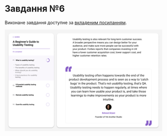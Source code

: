 # Завдання №6

Виконане завдання доступне за [вкладеним посиланням](https://www.figma.com/design/p163Hxd1Dn2TgwxP5b3eDz/Assignments?node-id=33-105&t=K6KmQuSUgqnqsZNc-1).

![Скріншот](images/screenshot.png)
